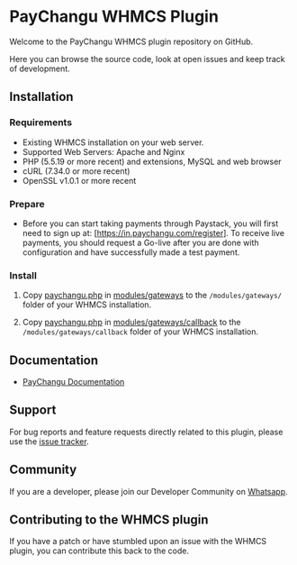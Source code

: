 
# PayChangu WHMCS Plugin

Welcome to the PayChangu WHMCS plugin repository on GitHub. 

Here you can browse the source code, look at open issues and keep track of development.

## Installation 

### Requirements

- Existing WHMCS installation on your web server.
- Supported Web Servers: Apache and Nginx
- PHP (5.5.19 or more recent) and extensions, MySQL and web browser
- cURL (7.34.0 or more recent)
- OpenSSL v1.0.1 or more recent

### Prepare

- Before you can start taking payments through Paystack, you will first need to sign up at: 
[https://in.paychangu.com/register]. To receive live payments, you should request a Go-live after
you are done with configuration and have successfully made a test payment.

### Install
1. Copy [paychangu.php](modules/gateways/paystack.php?raw=true) in [modules/gateways](modules/gateways) to the `/modules/gateways/` folder of your WHMCS installation.

2. Copy [paychangu.php](modules/gateways/callback/paystack.php?raw=true) in [modules/gateways/callback](modules/gateways/callback) to the `/modules/gateways/callback` folder of your WHMCS installation.

## Documentation

* [PayChangu Documentation](https://developer.paychangu.com/docs)

## Support

For bug reports and feature requests directly related to this plugin, please use the [issue tracker](https://github.com/PaystackHQ/plugin-whmcs/issues). 

## Community

If you are a developer, please join our Developer Community on [Whatsapp](https://chat.whatsapp.com/Hau9JVfjrs34zFuu1zTgpE).

## Contributing to the WHMCS plugin

If you have a patch or have stumbled upon an issue with the WHMCS plugin, you can contribute this back to the code. 
